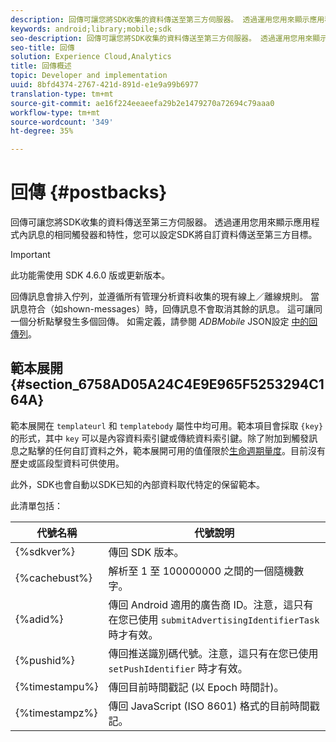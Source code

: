 ```yaml
---
description: 回傳可讓您將SDK收集的資料傳送至第三方伺服器。 透過運用您用來顯示應用程式內訊息的相同觸發器和特性，您可以設定SDK將自訂資料傳送至第三方目標。
keywords: android;library;mobile;sdk
seo-description: 回傳可讓您將SDK收集的資料傳送至第三方伺服器。 透過運用您用來顯示應用程式內訊息的相同觸發器和特性，您可以設定SDK將自訂資料傳送至第三方目標。
seo-title: 回傳
solution: Experience Cloud,Analytics
title: 回傳概述
topic: Developer and implementation
uuid: 8bfd4374-2767-421d-891d-e1e9a99b6977
translation-type: tm+mt
source-git-commit: ae16f224eeaeefa29b2e1479270a72694c79aaa0
workflow-type: tm+mt
source-wordcount: '349'
ht-degree: 35%

---
```



# 回傳 {#postbacks}

回傳可讓您將SDK收集的資料傳送至第三方伺服器。 透過運用您用來顯示應用程式內訊息的相同觸發器和特性，您可以設定SDK將自訂資料傳送至第三方目標。

>[!IMPORTANT]
>
>此功能需使用 SDK 4.6.0 版或更新版本。

回傳訊息會排入佇列，並遵循所有管理分析資料收集的現有線上／離線規則。 當訊息符合（如shown-messages）時，回傳訊息不會取消其餘的訊息。 這可讓同一個分析點擊發生多個回傳。 如需定義，請參閱 *ADBMobile* JSON設定 [中的回傳列](/help/android/configuration/json-config/json-config.md)。

## 範本展開 {#section_6758AD05A24C4E9E965F5253294C164A}

範本展開在 `templateurl` 和 `templatebody` 屬性中均可用。範本項目會採取 `{key}` 的形式，其中 `key` 可以是內容資料索引鍵或傳統資料索引鍵。除了附加到觸發訊息之點擊的任何自訂資料之外，範本展開可用的值僅限於[生命週期量度](/help/android/metrics.md)。目前沒有歷史或區段型資料可供使用。

此外，SDK也會自動以SDK已知的內部資料取代特定的保留範本。

此清單包括：

| 代號名稱 | 代號說明 |
|--- |--- |
| {%sdkver%} | 傳回 SDK 版本。 |
| {%cachebust%} | 解析至 1 至 100000000 之間的一個隨機數字。 |
| {%adid%} | 傳回 Android 適用的廣告商 ID。注意，這只有在您已使用 `submitAdvertisingIdentifierTask` 時才有效。 |
| {%pushid%} | 傳回推送識別碼代號。注意，這只有在您已使用 `setPushIdentifier` 時才有效。 |
| {%timestampu%} | 傳回目前時間戳記 (以 Epoch 時間計)。 |
| {%timestampz%} | 傳回 JavaScript (ISO 8601) 格式的目前時間戳記。 |